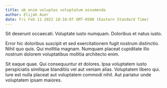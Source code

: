 ```yaml
---
title: ab enim voluptas voluptatum assumenda
author: Elijah Auer
date: Fri Feb 11 2022 18:18:07 GMT-0500 (Eastern Standard Time)
---
```

Sit deserunt occaecati. Voluptate iusto numquam. Doloribus et natus iusto.

 Error hic doloribus suscipit et sed exercitationem fugit nostrum distinctio. Nihil quo quis. Qui mollitia magnam. Numquam placeat cupiditate illo nostrum dolorem voluptatibus mollitia architecto enim.

 Sit eaque quae. Qui consequuntur et dolores. Ipsa voluptatem iusto perspiciatis similique blanditiis vel aut veniam alias. Voluptatem libero qui. Iure est nulla placeat aut voluptatem commodi nihil. Aut pariatur unde voluptatem ipsam maiores.